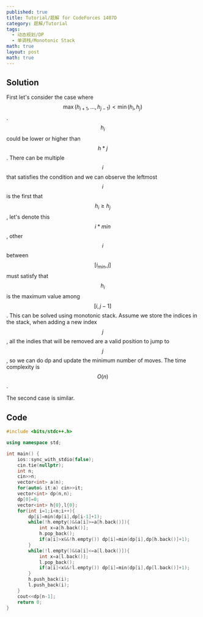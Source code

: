 ```yaml
---
published: true
title: Tutorial/题解 for CodeForces 1407D
category: 题解/Tutorial
tags:
  - 动态规划/DP
  - 单调栈/Monotonic Stack
math: true
layout: post
math: true
---
```


<!-- more -->

## Solution

First let's consider the case where $$\max(h_{i + 1}, \ldots, h_{j - 1}) < \min(h_i, h_j)$$ . $$h_i$$ could be lower or higher than $$h*j$$. There can be multiple $$i$$ that satisfies the condition and we can observe the leftmost $$i$$ is the first that $$h_i\ge h_j$$, let's denote this $$i*{min}$$, other $$i$$ between $$[i_{min},j]$$ must satisfy that $$h_i$$ is the maximum value among $$[i,j-1]$$. This can be solved using monotonic stack. Assume we store the indices in the stack, when adding a new index $$j$$, all the indies that will be removed are a valid position to jump to $$j$$, so we can do dp and update the minimum number of moves. The time complexity is $$O(n)$$.

The second case is similar.

## Code

```cpp
#include <bits/stdc++.h>

using namespace std;

int main() {
    ios::sync_with_stdio(false);
    cin.tie(nullptr);
    int n;
    cin>>n;
    vector<int> a(n);
    for(auto& it:a) cin>>it;
    vector<int> dp(n,n);
    dp[0]=0;
    vector<int> h{0},l{0};
    for(int i=1;i<n;i++){
        dp[i]=min(dp[i],dp[i-1]+1);
        while(!h.empty()&&a[i]>=a[h.back()]){
            int x=a[h.back()];
            h.pop_back();
            if(a[i]>x&&!h.empty()) dp[i]=min(dp[i],dp[h.back()]+1);
        }
        while(!l.empty()&&a[i]<=a[l.back()]){
            int x=a[l.back()];
            l.pop_back();
            if(a[i]<x&&!l.empty()) dp[i]=min(dp[i],dp[l.back()]+1);
        }
        h.push_back(i);
        l.push_back(i);
    }
    cout<<dp[n-1];
    return 0;
}
```
